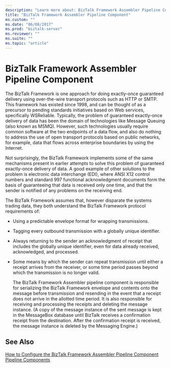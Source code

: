 ```yaml
---
description: "Learn more about: BizTalk Framework Assembler Pipeline Component"
title: "BizTalk Framework Assembler Pipeline Component"
ms.custom: ""
ms.date: "06/08/2017"
ms.prod: "biztalk-server"
ms.reviewer: ""
ms.suite: ""
ms.topic: "article"
---
```

# BizTalk Framework Assembler Pipeline Component
The BizTalk Framework is one approach for doing exactly-once guaranteed delivery using over-the-wire transport protocols such as HTTP or SMTP. This framework has existed since 1998, and can be thought of as a precursor to pending standards initiatives based on Web services, specifically WSReliable. Typically, the problem of guaranteed exactly-once delivery of data has been the domain of technologies like Message Queuing (also known as MSMQ). However, such technologies usually require common software at the two endpoints of a data flow, and also do nothing to address the use of open transport protocols based on public networks, for example, data that flows across enterprise boundaries by using the Internet.  
  
 Not surprisingly, the BizTalk Framework implements some of the same mechanisms present in earlier attempts to solve this problem of guaranteed exactly-once delivery of data. A good example of other solutions to the problem is electronic data interchange (EDI), where ANSI X12 control numbers and standard 997 functional acknowledgment documents form the basis of guaranteeing that data is received only one time, and that the sender is notified of any problems on the receiving end.  
  
 The BizTalk Framework assumes that, however disparate the systems trading data, they both understand the BizTalk Framework protocol requirements of:  
  
- Using a predictable envelope format for wrapping transmissions.  
  
- Tagging every outbound transmission with a globally unique identifier.  
  
- Always returning to the sender an acknowledgment of receipt that includes the globally unique identifier, even for data already received, acknowledged, and processed.  
  
- Some means by which the sender can repeat transmission until either a receipt arrives from the receiver, or some time period passes beyond which the transmission is no longer valid.  
  
  The BizTalk Framework Assembler pipeline component is responsible for serializing the BizTalk Framework envelope and contents onto the message before transmission and resending in the event that a receipt does not arrive in the allotted time period. It is also responsible for receiving and processing the receipts and deleting the message instance. (A copy of the message instance of the sent message is kept in the MessageBox database until BizTalk receives a confirmation receipt from the destination. After the confirmation receipt is received, the message instance is deleted by the Messaging Engine.)  
  
## See Also  
 [How to Configure the BizTalk Framework Assembler Pipeline Component](../core/how-to-configure-the-biztalk-framework-assembler-pipeline-component.md)   
 [Pipeline Components](../core/pipeline-components.md)
